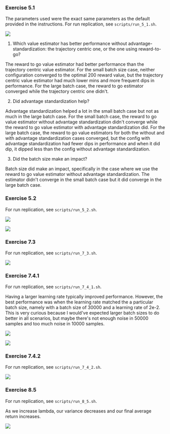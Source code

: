 ### Exercise 5.1
The parameters used were the exact same parameters as the default provided in the instructions.
For run replication, see `scripts/run_5_1.sh`.


![](report_resources/q5_1.jpg)


1. Which value estimator has better performance without advantage-standardization: the trajectory centric one, or the one using reward-to-go?

The reward to go value estimator had better performance than the trajectory centric value estimator. For the small batch size case, neither configuration converged to the optimal 200 reward value, but the trajectory centric value estimator had much lower mins and more frequent dips in performance. For the large batch case, the reward to go estimator converged while the trajectory centric one didn't.


2. Did advantage standardization help?

Advantage standardization helped a lot in the small batch case but not as much in the large batch case. For the small batch case, the reward to go value estimator without advantage standardization didn't converge while the reward to go value estimator with advantage standardization did. For the large batch case, the reward to go value estimators for both the without and with advantage standardization cases converged, but the config with advantage standardization had fewer dips in performance and when it did dip, it dipped less than the config without advantage standardization.


3. Did the batch size make an impact?

Batch size did make an impact, specifically in the case where we use the reward to go value estimator without advantage standardization. The estimator didn't converge in the small batch case but it did converge in the large batch case.


<div style="page-break-after: always;"></div>


### Exercise 5.2
For run replication, see `scripts/run_5_2.sh`.


![](report_resources/q5_2_heatmap.jpg)


![](report_resources/q5_2_learning_curves.jpg)


<div style="page-break-after: always;"></div>


### Exercise 7.3
For run replication, see `scripts/run_7_3.sh`.


![](report_resources/q7_3.jpg)


<div style="page-break-after: always;"></div>


### Exercise 7.4.1
For run replication, see `scripts/run_7_4_1.sh`.

Having a larger learning rate typically improved performance. However, the best performance was when the learning rate matched the a particular batch size, namely with a batch size of 30000 and a learning rate of 2e-2. This is very curious because I would've expected larger batch sizes to do better in all scenarios, but maybe there's not enough noise in 50000 samples and too much noise in 10000 samples.


![](report_resources/q7_4_1_heatmap.jpg)


![](report_resources/q7_4_1_learning_curves.jpg)


<div style="page-break-after: always;"></div>


### Exercise 7.4.2
For run replication, see `scripts/run_7_4_2.sh`.


![](report_resources/q7_4_2.jpg)


<div style="page-break-after: always;"></div>


### Exercise 8.5
For run replication, see `scripts/run_8_5.sh`.


As we increase lambda, our variance decreases and our final average return increases.


![](report_resources/q8_5.jpg)


<div style="page-break-after: always;"></div>

